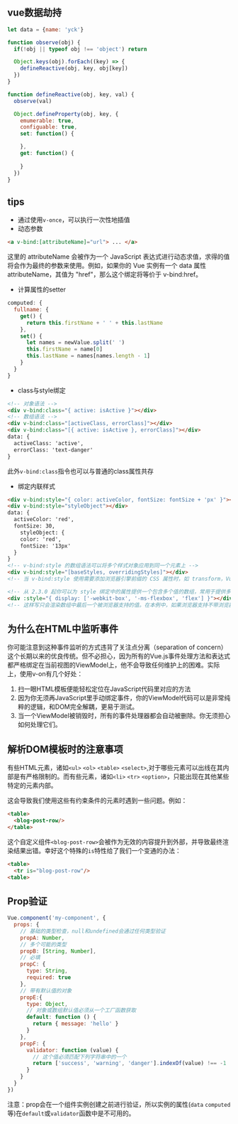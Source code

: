 ## vue数据劫持
```js
let data = {name: 'yck'}

function observe(obj) {
  if(!obj || typeof obj !== 'object') return 

  Object.keys(obj).forEach((key) => {
    defineReactive(obj, key, obj[key])
  })
}

function defineReactive(obj, key, val) {
  observe(val)

  Object.defineProperty(obj, key, {
    emumerable: true,
    configuable: true,
    set: function() {

    },
    get: function() {
      
    }
  })
}
```
## tips
- 通过使用`v-once`，可以执行一次性地插值
- 动态参数
```html
<a v-bind:[attributeName]="url"> ... </a>
```
这里的 attributeName 会被作为一个 JavaScript 表达式进行动态求值，求得的值将会作为最终的参数来使用。例如，如果你的 Vue 实例有一个 data 属性 attributeName，其值为 "href"，那么这个绑定将等价于 v-bind:href。
- 计算属性的setter
```js
computed: {
  fullname: {
    get() {
      return this.firstName + ' ' + this.lastName
    },
    set() {
      let names = newValue.split(' ')
      this.firstName = name[0]
      this.lastName = names[names.length - 1]
    }
  }
}
```
- class与style绑定
```html
<!-- 对象语法 -->
<div v-bind:class="{ active: isActive }"></div>
<!-- 数组语法 -->
<div v-bind:class="[activeClass, errorClass]"></div>
<div v-bind:class="[{ active: isActive }, errorClass]"></div>
data: {
  activeClass: 'active',
  errorClass: 'text-danger'
}

```
此外`v-bind:class`指令也可以与普通的class属性共存
- 绑定内联样式
```html
<div v-bind:style="{ color: activeColor, fontSize: fontSize + 'px' }"></div>
<div v-bind:style="styleObject"></div>
data: {
  activeColor: 'red',
  fontSize: 30,
    styleObject: {
    color: 'red',
    fontSize: '13px'
  }
}
<!-- v-bind:style 的数组语法可以将多个样式对象应用到同一个元素上 -->
<div v-bind:style="[baseStyles, overridingStyles]"></div>
<!-- 当 v-bind:style 使用需要添加浏览器引擎前缀的 CSS 属性时，如 transform，Vue.js 会自动侦测并添加相应的前缀。 -->

<!-- 从 2.3.0 起你可以为 style 绑定中的属性提供一个包含多个值的数组，常用于提供多个带前缀的值，例如： -->
<div :style="{ display: ['-webkit-box', '-ms-flexbox', 'flex'] }"></div>
<!-- 这样写只会渲染数组中最后一个被浏览器支持的值。在本例中，如果浏览器支持不带浏览器前缀的 flexbox，那么就只会渲染 display: flex。 -->
```
## 为什么在HTML中监听事件
你可能注意到这种事件监听的方式违背了关注点分离（separation of concern）这个长期以来的优良传统。但不必担心，因为所有的Vue.js事件处理方法和表达式都严格绑定在当前视图的ViewModel上，他不会导致任何维护上的困难。实际上，使用v-on有几个好处：
1. 扫一眼HTML模板便能轻松定位在JavaScript代码里对应的方法
2. 因为你无须再JavaScript里手动绑定事件，你的ViewModel代码可以是非常纯粹的逻辑，和DOM完全解耦，更易于测试。
3. 当一个ViewModel被销毁时，所有的事件处理器都会自动被删除。你无须担心如何处理它们。

## 解析DOM模板时的注意事项
有些HTML元素，诸如`<ul>` `<ol>` `<table>` `<select>`,对于哪些元素可以出线在其内部是有严格限制的。而有些元素，诸如`<li>` `<tr>` `<option>`，只能出现在其他某些特定的元素内部。

这会导致我们使用这些有约束条件的元素时遇到一些问题。例如：
```html
<table>
  <blog-post-row/>
</table>
```
这个自定义组件`<blog-post-row>`会被作为无效的内容提升到外部，并导致最终渲染结果出错。幸好这个特殊的`is`特性给了我们一个变通的办法：
```html
<table>
  <tr is="blog-post-row"/>
<table>
```
## Prop验证
```js
Vue.component('my-component', {
  props: {
    // 基础的类型检查，null和undefined会通过任何类型验证
    propA: Number,
    // 多个可能的类型
    propB: [String, Number],
    // 必填
    propC: {
      type: String,
      required: true
    },
    // 带有默认值的对象
    propE:{
      type: Object,
      // 对象或数组默认值必须从一个工厂函数获取
      default: function () {
        return { message: 'hello' }
      } 
    },
    propF: {
      validator: function (value) {
        // 这个值必须匹配下列字符串中的一个
        return ['success', 'warning', 'danger'].indexOf(value) !== -1
      }
    }
  }
})
```
注意：prop会在一个组件实例创建之前进行验证，所以实例的属性(`data` `computed`等)在`default`或`validator`函数中是不可用的。

